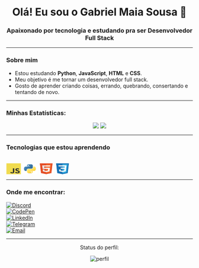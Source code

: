 <h1 align="center">Olá! Eu sou o Gabriel Maia Sousa 👋 </h1>
<h3 align="center">Apaixonado por tecnologia e estudando pra ser Desenvolvedor Full Stack</h3>

---

### Sobre mim

- Estou estudando **Python**, **JavaScript**, **HTML** e **CSS**.
- Meu objetivo é me tornar um desenvolvedor full stack.
- Gosto de aprender criando coisas, errando, quebrando, consertando e tentando de novo.

---

### Minhas Estatísticas:

<div align="center">
  <img height="180em" src="https://github-readme-stats.vercel.app/api?username=DocKaiser&show_icons=true&theme=tokyonight"/>
  <img height="180em" src="https://github-readme-stats.vercel.app/api/top-langs/?username=DocKaiser&layout=compact&theme=tokyonight"/>
</div>

---

### Tecnologias que estou aprendendo

<div style="display: inline_block"><br>
  <img align="center" alt="JS" height="30" width="40" src="https://raw.githubusercontent.com/devicons/devicon/master/icons/javascript/javascript-original.svg">
  <img align="center" alt="Python" height="30" width="40" src="https://raw.githubusercontent.com/devicons/devicon/master/icons/python/python-original.svg">
  <img align="center" alt="HTML" height="30" width="40" src="https://raw.githubusercontent.com/devicons/devicon/master/icons/html5/html5-original.svg">
  <img align="center" alt="CSS" height="30" width="40" src="https://raw.githubusercontent.com/devicons/devicon/master/icons/css3/css3-original.svg">
</div>

---

### Onde me encontrar:

[![Discord](https://img.shields.io/badge/Discord-DocKaiser%230000-5865F2?style=for-the-badge&logo=discord&logoColor=white)](https://discordapp.com/users/727826330971799605)  
[![CodePen](https://img.shields.io/badge/CodePen-000000?style=for-the-badge&logo=codepen&logoColor=white)](https://codepen.io/DocKaiser)  
[![LinkedIn](https://img.shields.io/badge/LinkedIn-%230077B5?style=for-the-badge&logo=linkedin&logoColor=white)](https://www.linkedin.com/in/dockkaiser)  
[![Telegram](https://img.shields.io/badge/Telegram-2CA5E0?style=for-the-badge&logo=telegram&logoColor=white)](https://t.me/DuckKaiser)  
[![Email](https://img.shields.io/badge/Email-%23D14836?style=for-the-badge&logo=gmail&logoColor=white)](mailto:gadriel.maia651@gmail.com)

---

<p align="center">Status do perfil:</p>
<p align="center">
  <img src="https://komarev.com/ghpvc/?username=DocKaiser&label=Visualizações&color=0e75b6&style=flat" alt="perfil" />
</p>
